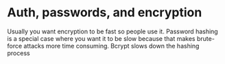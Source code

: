# Auth, passwords, and encryption

Usually you want encryption to be fast so people use it. Password hashing is a special case where you want it to be slow because that makes brute-force attacks more time consuming. Bcrypt slows down the hashing process

